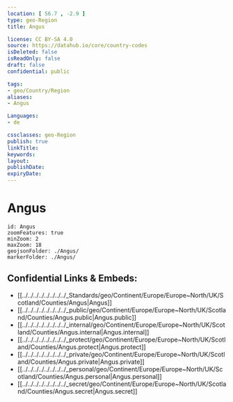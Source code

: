 ```yaml
---
location: [ 56.7 , -2.9 ] 
type: geo-Region
title: Angus

license: CC BY-SA 4.0
source: https://datahub.io/core/country-codes
isDeleted: false
isReadOnly: false
draft: false
confidential: public

tags:
- geo/Country/Region
aliases:
- Angus

Languages:
- de

cssclasses: geo-Region
publish: true
linkTitle: 
keywords: 
layout: 
publishDate: 
expiryDate: 
---
```


# Angus

```leaflet
id: Angus
zoomFeatures: true 
minZoom: 2 
maxZoom: 18
geojsonFolder: ./Angus/
markerFolder: ./Angus/
```


## Confidential Links & Embeds: 
- [[../../../../../../../../_Standards/geo/Continent/Europe/Europe~North/UK/Scotland/Counties/Angus|Angus]] 
- [[../../../../../../../../_public/geo/Continent/Europe/Europe~North/UK/Scotland/Counties/Angus.public|Angus.public]] 
- [[../../../../../../../../_internal/geo/Continent/Europe/Europe~North/UK/Scotland/Counties/Angus.internal|Angus.internal]] 
- [[../../../../../../../../_protect/geo/Continent/Europe/Europe~North/UK/Scotland/Counties/Angus.protect|Angus.protect]] 
- [[../../../../../../../../_private/geo/Continent/Europe/Europe~North/UK/Scotland/Counties/Angus.private|Angus.private]] 
- [[../../../../../../../../_personal/geo/Continent/Europe/Europe~North/UK/Scotland/Counties/Angus.personal|Angus.personal]] 
- [[../../../../../../../../_secret/geo/Continent/Europe/Europe~North/UK/Scotland/Counties/Angus.secret|Angus.secret]] 

